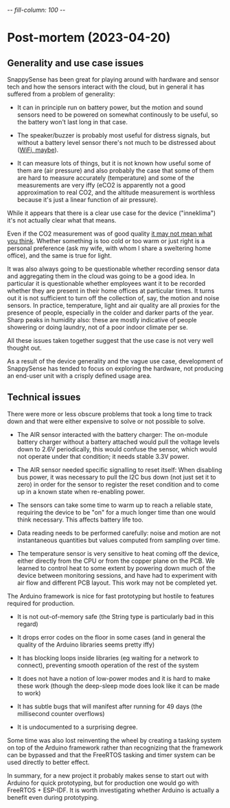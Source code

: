-*- fill-column: 100 -*-

# Post-mortem (2023-04-20)

## Generality and use case issues

SnappySense has been great for playing around with hardware and sensor tech and how the sensors
interact with the cloud, but in general it has suffered from a problem of generality:

* It can in principle run on battery power, but the motion and sound sensors need to be powered on
  somewhat continously to be useful, so the battery won't last long in that case.

* The speaker/buzzer is probably most useful for distress signals, but without a battery level
  sensor there's not much to be distressed about ([WiFi, maybe](https://www.youtube.com/watch?v=rzOKkt8yOFw)).
  
* It can measure lots of things, but it is not known how useful some of them are (air pressure) and
  also probably the case that some of them are hard to measure accurately (temperature) and some of
  the measurements are very iffy (eCO2 is apparently not a good approximation to real CO2, and the
  altitude measurement is worthless because it's just a linear function of air pressure).

While it appears that there is a clear use case for the device ("inneklima") it's not actually clear
what that means.

Even if the CO2 measurement was of good quality
[it may not mean what you think](https://www.theatlantic.com/health/archive/2023/02/carbon-dioxide-monitor-indoor-air-pollution-gas-stoves/672923/).
Whether something is too cold or too warm or just right is a personal preference (ask my wife, with
whom I share a sweltering home office), and the same is true for light.

It was also always going to be questionable whether recording sensor data and aggregating them in
the cloud was going to be a good idea.  In particular it is questionable whether employees want it
to be recorded whether they are present in their home offices at particular times.  It turns out it is
not sufficient to turn off the collection of, say, the motion and noise sensors.  In practice,
temperature, light and air quality are all proxies for the presence of people, especially in the
colder and darker parts of the year.  Sharp peaks in humidity also: these are mostly indicative of
people showering or doing laundry, not of a poor indoor climate per se.

All these issues taken together suggest that the use case is not very well thought out.

As a result of the device generality and the vague use case, development of SnappySense has tended to focus on
exploring the hardware, not producing an end-user unit with a crisply defined usage area.

## Technical issues

There were more or less obscure problems that took a long time to track down and that were either
expensive to solve or not possible to solve.

* The AIR sensor interacted with the battery charger: The on-module battery charger without a
  battery attached would pull the voltage levels down to 2.6V periodically, this would confuse the
  sensor, which would not operate under that condition; it needs stable 3.3V power.
  
* The AIR sensor needed specific signalling to reset itself: When disabling bus power, it was
  necessary to pull the I2C bus down (not just set it to zero) in order for the sensor to register the
  reset condition and to come up in a known state when re-enabling power.

* The sensors can take some time to warm up to reach a reliable state, requiring the device to be
  "on" for a much longer time than one would think necessary.  This affects battery life too.
  
* Data reading needs to be performed carefully: noise and motion are not instantaneous quantities
  but values computed from sampling over time.

* The temperature sensor is very sensitive to heat coming off the device, either directly from the
  CPU or from the copper plane on the PCB.  We learned to control heat to some extent by powering
  down much of the device between monitoring sessions, and have had to experiment with air flow and
  different PCB layout.  This work may not be completed yet.

The Arduino framework is nice for fast prototyping but hostile to features required for production.

* It is not out-of-memory safe (the String type is particularly bad in this regard)

* It drops error codes on the floor in some cases (and in general the quality of the Arduino
  libraries seems pretty iffy)

* It has blocking loops inside libraries (eg waiting for a network to connect), preventing smooth
  operation of the rest of the system

* It does not have a notion of low-power modes and it is hard to make these work (though the
  deep-sleep mode does look like it can be made to work)

* It has subtle bugs that will manifest after running for 49 days (the millisecond counter
  overflows)

* It is undocumented to a surprising degree.

Some time was also lost reinventing the wheel by creating a tasking system on top of the Arduino
framework rather than recognizing that the framework can be bypassed and that the FreeRTOS tasking
and timer system can be used directly to better effect.

In summary, for a new project it probably makes sense to start out with Arduino for quick
prototyping, but for production one would go with FreeRTOS + ESP-IDF.  It is worth investigating
whether Arduino is actually a benefit even during prototyping.
